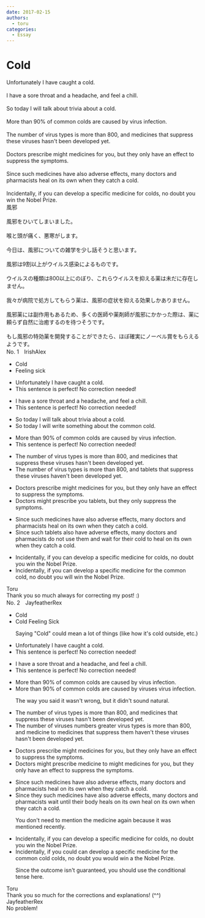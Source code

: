 ```yaml
---
date: 2017-02-15
authors:
  - toru
categories:
  - Essay
---
```


<h1 id="subject_show">Cold</h1>
<div class="date" hidden>Feb 15, 2017 22:32</div>
<div id="post"><div id="body_show_ori">
Unfortunately  I have caught a cold.<br/><br/>I have a sore throat and a headache, and feel a chill.<br/><br/>So today I will talk about trivia about a cold.<br/><br/>More than 90% of common colds are caused by virus infection.<br/><br/>The number of virus types is more than 800, and medicines that suppress these viruses hasn't been developed yet.<br/><br/>Doctors prescribe might medicines for you, but they only have an effect to suppress the symptoms.<br/><br/>Since such medicines have also adverse effects, many doctors and pharmacists heal on its own when they catch a cold.<br/><br/>Incidentally, if you can develop a specific medicine for colds, no doubt you win the Nobel Prize.
</div></div>

<!-- more -->

<div id="post_ja"><div id="body_show_mo">
風邪<br/><br/>風邪をひいてしまいました。<br/><br/>喉と頭が痛く、悪寒がします。<br/><br/>今日は、風邪についての雑学を少し話そうと思います。<br/><br/>風邪は9割以上がウイルス感染によるものです。<br/><br/>ウイルスの種類は800以上にのぼり、これらウイルスを抑える薬は未だに存在しません。<br/><br/>我々が病院で処方してもらう薬は、風邪の症状を抑える効果しかありません。<br/><br/>風邪薬には副作用もあるため、多くの医師や薬剤師が風邪にかかった際は、薬に頼らず自然に治癒するのを待つそうです。<br/><br/>もし風邪の特効薬を開発することができたら、ほぼ確実にノーベル賞をもらえるようです。
</div></div>
<div id="block"><div class="first_name"> No. 1　<span class="just_name">IrishAlex</span></div><div id="block2">
<ul class="correction_field">
<li class="incorrect">Cold</li>
<li class="corrected correct">
<span class="f_blue">Feeling sick</span>
</li>
</ul>
<ul class="correction_field">
<li class="incorrect">Unfortunately  I have caught a cold.</li>
<li class="corrected perfect">This sentence is perfect! No correction needed!</li>
</ul>
<ul class="correction_field">
<li class="incorrect">I have a sore throat and a headache, and feel a chill.</li>
<li class="corrected perfect">This sentence is perfect! No correction needed!</li>
</ul>
<ul class="correction_field">
<li class="incorrect">So today I will talk about trivia about a cold.</li>
<li class="corrected correct">
So today I will <span class="f_blue">write something </span>about <span class="f_blue">the common</span> cold.
</li>
</ul>
<ul class="correction_field">
<li class="incorrect">More than 90% of common colds are caused by virus infection.</li>
<li class="corrected perfect">This sentence is perfect! No correction needed!</li>
</ul>
<ul class="correction_field">
<li class="incorrect">The number of virus types is more than 800, and medicines that suppress these viruses hasn't been developed yet.</li>
<li class="corrected correct">
The number of virus types is more than 800, and <span class="f_blue">tablets </span>that suppress these viruses ha<span class="f_blue">ve</span>n't been developed yet.
</li>
</ul>
<ul class="correction_field">
<li class="incorrect">Doctors prescribe might medicines for you, but they only have an effect to suppress the symptoms.</li>
<li class="corrected correct">
Doctors <span class="f_blue">might</span> prescribe <span class="f_blue">you tablets</span>, but they only suppress the symptoms.
</li>
</ul>
<ul class="correction_field">
<li class="incorrect">Since such medicines have also adverse effects, many doctors and pharmacists heal on its own when they catch a cold.</li>
<li class="corrected correct">
Since such <span class="f_blue">tablets </span>also <span class="f_blue">have </span>adverse effects, many doctors and pharmacists <span class="f_blue">do not use them and wait for their cold to </span>heal on its own when they catch a cold.
</li>
</ul>
<ul class="correction_field">
<li class="incorrect">Incidentally, if you can develop a specific medicine for colds, no doubt you win the Nobel Prize.</li>
<li class="corrected correct">
Incidentally, if you can develop a specific medicine for <span class="f_blue">the common </span>cold, no doubt you <span class="f_blue">will </span>win the Nobel Prize.
</li>
</ul>
</div><div class="name"><span class="just_name">Toru</span><br>
Thank you so much always for correcting my post! :)
</div>
</div>
<div id="block"><div class="first_name"> No. 2　<span class="just_name">JayfeatherRex</span></div><div id="block2">
<ul class="correction_field">
<li class="incorrect">Cold</li>
<li class="corrected correct">
<span class="sline">Cold</span><span class="f_red"> Feeling Sick</span>
<p class="correction_comment">Saying "Cold" could mean a lot of things (like how it's cold outside, etc.)</p>
</li>
</ul>
<ul class="correction_field">
<li class="incorrect">Unfortunately  I have caught a cold.</li>
<li class="corrected perfect">This sentence is perfect! No correction needed!</li>
</ul>
<ul class="correction_field">
<li class="incorrect">I have a sore throat and a headache, and feel a chill.</li>
<li class="corrected perfect">This sentence is perfect! No correction needed!</li>
</ul>
<ul class="correction_field">
<li class="incorrect">More than 90% of common colds are caused by virus infection.</li>
<li class="corrected correct">
More than 90% of common colds are caused by <span class="f_red">viruses </span><span class="sline">virus infection</span>.
<p class="correction_comment">The way you said it wasn't wrong, but it didn't sound natural.</p>
</li>
</ul>
<ul class="correction_field">
<li class="incorrect">The number of virus types is more than 800, and medicines that suppress these viruses hasn't been developed yet.</li>
<li class="corrected correct">
The number of <span class="f_red">viruses numbers greater </span><span class="sline">virus types is more </span>than 800, and <span class="f_red">medicine to </span><span class="sline">medicines</span> <span class="sline">that </span>suppress <span class="f_red">them haven't </span><span class="sline">these viruses hasn't </span>been developed yet.
</li>
</ul>
<ul class="correction_field">
<li class="incorrect">Doctors prescribe might medicines for you, but they only have an effect to suppress the symptoms.</li>
<li class="corrected correct">
Doctors <span class="f_red">might </span>prescribe <span class="f_red">medicine to </span><span class="sline">might medicines for </span>you, but they only <span class="sline">have an effect</span> <span class="sline">to </span>suppress the symptoms.
</li>
</ul>
<ul class="correction_field">
<li class="incorrect">Since such medicines have also adverse effects, many doctors and pharmacists heal on its own when they catch a cold.</li>
<li class="corrected correct">
Since <span class="f_red">they </span><span class="sline">such medicines </span>have also adverse effects, many doctors and pharmacists <span class="f_red">wait until their body heals on its own </span><span class="sline">heal on its own when they catch a cold</span>.
<p class="correction_comment">You don't need to mention the medicine again because it was mentioned recently.</p>
</li>
</ul>
<ul class="correction_field">
<li class="incorrect">Incidentally, if you can develop a specific medicine for colds, no doubt you win the Nobel Prize.</li>
<li class="corrected correct">
Incidentally, if you <span class="f_red">could </span><span class="sline">can</span> develop a specific medicine for <span class="f_red">the common cold </span><span class="sline">colds</span>, no doubt you <span class="f_red">would </span>win <span class="f_red">a </span><span class="sline">the </span>Nobel Prize.
<p class="correction_comment">Since the outcome isn't guaranteed, you should use the conditional tense here.</p>
</li>
</ul>
</div><div class="name"><span class="just_name">Toru</span><br>
Thank you so much for the corrections and explanations! (^^)
</div>
<div class="name"><span class="just_name">JayfeatherRex</span><br>
No problem!
</div>
</div>
